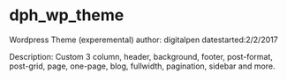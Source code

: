 # dph_wp_theme
Wordpress Theme (experemental)
author: digitalpen
datestarted:2/2/2017

Description: 
	Custom 3 column, header, background, footer, post-format, post-grid, page, one-page, blog, fullwidth, pagination, sidebar and more.